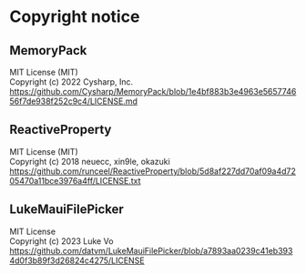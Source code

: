 # Copyright notice

## MemoryPack
MIT License (MIT)  
Copyright (c) 2022 Cysharp, Inc.  
https://github.com/Cysharp/MemoryPack/blob/1e4bf883b3e4963e565774656f7de938f252c9c4/LICENSE.md

## ReactiveProperty
MIT License (MIT)  
Copyright (c) 2018 neuecc, xin9le, okazuki  
https://github.com/runceel/ReactiveProperty/blob/5d8af227dd70af09a4d7205470a11bce3976a4ff/LICENSE.txt

## LukeMauiFilePicker
MIT License  
Copyright (c) 2023 Luke Vo  
https://github.com/datvm/LukeMauiFilePicker/blob/a7893aa0239c41eb3934d0f3b89f3d26824c4275/LICENSE